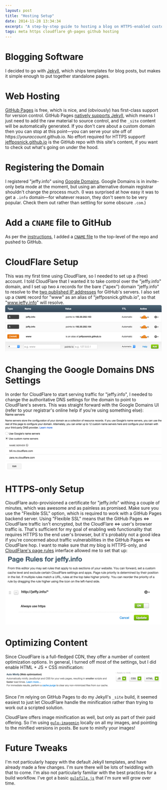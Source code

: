 ```yaml
---
layout: post
title: "Hosting Setup"
date: 2014-11-28 13:34:34
excerpt: "A step-by-step guide to hosting a blog on HTTPS-enabled custom domain."
tags: meta https cloudflare gh-pages github hosting
---
```


# Blogging Software
I decided to go with [Jekyll](http://jekyllrb.com/), which ships templates for blog posts, but makes it simple enough to put together standalone pages.

# Web Hosting
[GitHub Pages](https://help.github.com/categories/github-pages-basics/) is free, which is nice, and (obviously) has first-class support for version control.
GitHub Pages [natively supports Jekyll](https://help.github.com/articles/using-jekyll-with-pages/), which means I just need to add the raw material to source control, and the `_site` content will be automatically generated.
If you don't care about a custom domain then you can stop at this point—you can serve your site off of https://_youraccount_.github.io. No effort required for HTTPS support!
[jeffposnick.github.io](https://github.com/jeffposnick/jeffposnick.github.io) is the GitHub repo with this site's content, if you want to check out what's going on under the hood.

# Registering the Domain
I registered "jeffy.info" using [Google Domains](https://domains.google.com).
Google Domains is in invite-only beta mode at the moment, but using an alternative domain registrar shouldn't change the process much.
(I was surprised at how easy it was to get a `.info` domain—for whatever reason, they don't seem to be very popular. Check them out rather than settling for some obscure `.com`.)

# Add a `CNAME` file to GitHub
As per the [instructions](https://help.github.com/articles/adding-a-cname-file-to-your-repository/), I added a [`CNAME` file](https://github.com/jeffposnick/jeffposnick.github.io/blob/master/CNAME) to the top-level of the repo and pushed to GitHub.

# CloudFlare Setup
This was my first time using CloudFlare, so I needed to set up a (free) account.
I told CloudFlare that I wanted it to take control over the "jeffy.info" domain, and I set up two `A` records for the bare ("apex") domain "jeffy.info" to resolve to the [two published IP addresses](https://help.github.com/articles/tips-for-configuring-an-a-record-with-your-dns-provider/) for GitHub's servers.
I also set up a `CNAME` record for "www" as an alias of "jeffposnick.github.io", so that "www.jeffy.info" will resolve.
![CloudFlare settings screenshot](/assets/images/cloudflare_dns_settings.png)

# Changing the Google Domains DNS Settings
In order for CloudFlare to start serving traffic for "jeffy.info", I needed to change the authoritative DNS settings for the domain to point to CloudFlare's severs.
This was straight forward with the Google Domains UI (refer to your registrar's online help if you're using something else):
![Google Domains custom DNS settings](/assets/images/google_domains_custom_dns.png)

# HTTPS-only Setup
CloudFlare auto-provisioned a certificate for "jeffy.info" withing a couple of minutes, which was awesome and as painless as promised.
Make sure you use the "Flexible SSL" option, which is required to work with a GitHub Pages backend server.
Using "Flexible SSL" means that the GitHub Pages ⇔ CloudFlare traffic isn't encrypted, but the CloudFlare ⇔ user's browser traffic is.
That's sufficient for my goal of enabling web functionality that requires HTTPS to the end user's browser, but it's probably not a good idea if you're concerned about traffic vulnerabilities in the GitHub Pages ⇔ CloudFlare hop.
I want to make sure that my blog is HTTPS-only, and [CloudFlare's page rules](https://support.cloudflare.com/hc/en-us/sections/200038236-Page-Rules) interface allowed me to set that up:
![HTTPS-only via CloudFlare's page rules](/assets/images/cloudflare_page_rules.png)

# Optimizing Content
Since CloudFlare is a full-fledged CDN, they offer a number of content optimization options. In general, I turned off most of the settings, but I did enable HTML + JS + CSS minification:
![CloudFlare's web optimization settings](/assets/images/cloudflare_auto_minify.png)

Since I'm relying on GitHub Pages to do my Jekyll's `_site` build, it seemed easiest to just let CloudFlare handle the minification rather than trying to work out a scripted solution.

CloudFlare offers image minification as well, but only as part of their paid offering. So I'm using [`gulp-imagemin`](https://www.npmjs.org/package/gulp-imagemin) locally on all my images, and pointing to the minified versions in posts. Be sure to minify your images!

# Future Tweaks
I'm not particularly happy with the default Jekyll templates, and have already made a few changes.
I'm sure there will be lots of twiddling with that to come.
I'm also not particularly familiar with the best practices for a build workflow. I've got a basic [`gulpfile.js`](https://github.com/jeffposnick/jeffposnick.github.io/blob/master/gulpfile.js) that I'm sure will grow over time.

